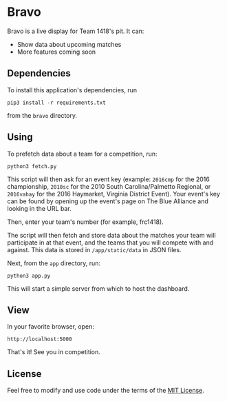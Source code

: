 # Bravo
Bravo is a live display for Team 1418's pit. It can:

* Show data about upcoming matches
* More features coming soon

## Dependencies
To install this application's dependencies, run

    pip3 install -r requirements.txt

from the `bravo` directory.

## Using
To prefetch data about a team for a competition, run:

    python3 fetch.py

This script will then ask for an event key (example: `2016cmp` for the 2016 championship, `2010sc` for the 2010 South Carolina/Palmetto Regional, or `2016vahay` for the 2016 Haymarket, Virginia District Event). Your event's key can be found by opening up the event's page on The Blue Alliance and looking in the URL bar.

Then, enter your team's number (for example, frc1418).

The script will then fetch and store data about the matches your team will participate in at that event, and the teams that you will compete with and against. This data is stored in `/app/static/data` in JSON files.

Next, from the `app` directory, run:

    python3 app.py

This will start a simple server from which to host the dashboard.

## View
In your favorite browser, open:

    http://localhost:5000

That's it! See you in competition.

## License
Feel free to modify and use code under the terms of the [MIT License](LICENSE).

